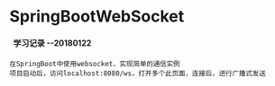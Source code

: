 # SpringBootWebSocket
####   学习记录  --20180122

    在SpringBoot中使用websocket，实现简单的通信实例
    项目启动后，访问localhost:8080/ws，打开多个此页面，连接后，进行广播式发送
